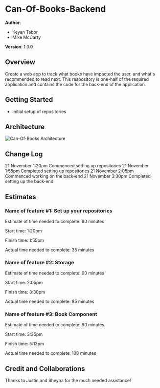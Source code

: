 # Can-Of-Books-Backend

**Author**:

- Keyan Tabor
- Mike McCarty

**Version**: 1.0.0

## Overview

Create a web app to track what books have impacted the user, and what's recommended to read next. This respository is one-half of the required application and contains the code for the back-end of the application.

## Getting Started

- Initial setup of repositories

## Architecture

![Can-Of-Books Architecture]('./images/architecture.png')

## Change Log

21 November 1:20pm Commenced setting up repositories
21 November 1:55pm Completed setting up repositories
21 November 2:05pm Commenced working on the back-end
21 November 3:30pm Completed setting up the back-end

## Estimates

### Name of feature #1: Set up your repositories

Estimate of time needed to complete: 90 minutes

Start time: 1:20pm

Finish time: 1:55pm

Actual time needed to complete: 35 minutes

### Name of feature #2: Storage

Estimate of time needed to complete: 90 minutes

Start time: 2:05pm

Finish time: 3:30pm

Actual time needed to complete: 85 minutes

### Name of feature #3: Book Component

Estimate of time needed to complete: 90 minutes

Start time: 3:35pm

Finish time: 5:13pm

Actual time needed to complete:  108 minutes

## Credit and Collaborations

Thanks to Justin and Sheyna for the much needed assistance!
